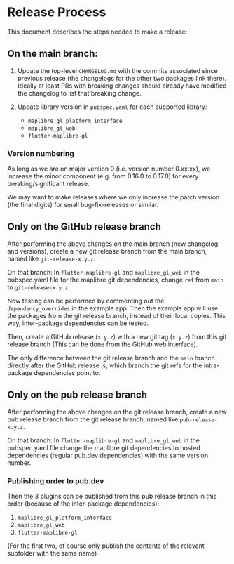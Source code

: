 # Release Process

This document describes the steps needed to make a release:

## **On the main branch:**
1. Update the top-level `CHANGELOG.md` with the commits associated since previous release (the changelogs for the other two packages link there). Ideally at least PRs with breaking changes should already have modified the changelog to list that breaking change.

2. Update library version in `pubspec.yaml` for each supported library:
    - `maplibre_gl_platform_interface`
    - `maplibre_gl_web`
    - `flutter-maplibre-gl`

### Version numbering
 As long as we are on major version 0 (i.e. version number 0.xx.xx), we increase the minor component (e.g. from 0.16.0 to 0.17.0) for every breaking/significant release. 

We may want to make releases where we only increase the patch version (the final digits) for small bug-fix-releases or similar.



## Only on the GitHub release branch 
After performing the above changes on the main branch (new changelog and versions), create a new git release branch from the main branch, named like `git-release-x.y.z`.

On that branch: In `flutter-maplibre-gl` and `maplibre_gl_web` in the pubspec.yaml file for the maplibre git dependencies, change `ref` from `main` to `git-release-x.y.z`.

Now testing can be performed by commenting out the `dependency_overrides` in the example app. Then the example app will use the packages from the git release branch, instead of their local copies. This way, inter-package dependencies can be tested.


Then, create a GitHub release (`x.y.z`) with a new git tag (`x.y.z`) from this git release branch (This can be done from the GitHub web interface).

The only difference between the git release branch and the `main` branch directly after the GitHub release is, which branch the git refs for the intra-package dependencies point to.

## Only on the pub release branch
After performing the above changes on the git release branch, create a new pub release branch from the git release branch, named like `pub-release-x.y.z`.

 On that branch: In `flutter-maplibre-gl` and `maplibre_gl_web` in the pubspec.yaml file change the maplibre git dependencies to hosted dependencies (regular pub.dev dependencies) with the same version number.

 ### Publishing order to pub.dev
 Then the 3 plugins can be published from this pub release branch in this order (because of the inter-package dependencies):
 1. `maplibre_gl_platform_interface`
 2. `maplibre_gl_web`
 3. `flutter-maplibre-gl`

(For the first two, of course only publish the contents of the relevant subfolder with the same name)
